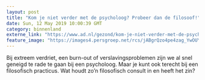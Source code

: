 ```yaml
---
layout: post
title: "Kom je niet verder met de psycholoog? Probeer dan de filosoof!"
date: Sun, 12 May 2019 10:00:39 GMT
category: binnenland
externe_link: "https://www.ad.nl/gezond/kom-je-niet-verder-met-de-psycholoog-probeer-dan-de-filosoof~a3b909db/"
feature_image: "https://images4.persgroep.net/rcs/jABgrQzo4pe4zag_YwOUYMlq_ak/diocontent/140697458/_fitwidth/400/?appId=21791a8992982cd8da851550a453bd7f&quality=0.7"
---
```


Bij extreem verdriet, een burn-out of verslavingsproblemen zijn we al snel geneigd te rade te gaan bij een psycholoog. Maar je kunt ook terecht bij een filosofisch practicus. Wat houdt zo’n filosofisch consult in en heeft het zin?

